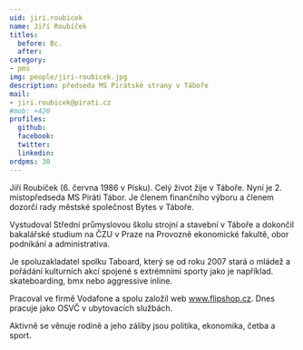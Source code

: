 ```yaml
---
uid: jiri.roubicek
name: Jiří Roubíček
titles:
  before: Bc. 
  after:
category:
- pms
img: people/jiri-roubicek.jpg
description: předseda MS Pirátské strany v Táboře
mail:
- jiri.roubicek@pirati.cz
#mob: +420
profiles:
  github:
  facebook:				
  twitter:
  linkedin:
ordpms: 30 
---
```


Jiří Roubíček (6. června 1986 v Písku). Celý život žije v Táboře. Nyní je 2. místopředseda MS Piráti Tábor. Je členem finančního výboru a členem dozorčí rady městské společnost Bytes v Táboře.

Vystudoval Střední průmyslovou školu strojní a stavební v Táboře a dokončil bakalářské studium na ČZU v Praze na Provozně ekonomické fakultě, obor podnikání a administrativa.

Je spoluzakladatel spolku Taboard, který se od roku 2007 stará o mládež a pořádání kulturních akcí spojené s extrémními sporty jako je například. skateboarding, bmx nebo aggressive inline.

Pracoval ve firmě Vodafone a spolu založil web www.flipshop.cz. Dnes pracuje jako OSVČ v ubytovacích službách.

Aktivně se věnuje rodině a jeho záliby jsou politika, ekonomika, četba a sport.
